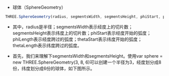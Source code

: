 * 球体（SphereGeometry）

```javascript
THREE.SphereGeometry(radius, segmentsWidth, segmentsHeight, phiStart, phiLength, thetaStart, thetaLength)
```

* 其中，radius是半径；segmentsWidth表示经度上的切片数；segmentsHeight表示纬度上的切片数；phiStart表示经度开始的弧度；phiLength表示经度跨过的弧度；thetaStart表示纬度开始的弧度；thetaLength表示纬度跨过的弧度。

* 首先，我们来理解下segmentsWidth和segmentsHeight。使用var sphere = new THREE.SphereGeometry(3, 8, 6)可以创建一个半径为3，经度划分成8份，纬度划分成6份的球体，如下图所示。
